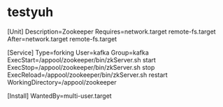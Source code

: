# testyuh

[Unit]
Description=Zookeeper
Requires=network.target remote-fs.target
After=network.target remote-fs.target

[Service]
Type=forking
User=kafka
Group=kafka
ExecStart=/appool/zookeeper/bin/zkServer.sh start
ExecStop=/appool/zookeeper/bin/zkServer.sh stop
ExecReload=/appool/zookeeper/bin/zkServer.sh restart
WorkingDirectory=/appool/zookeeper

[Install]
WantedBy=multi-user.target
